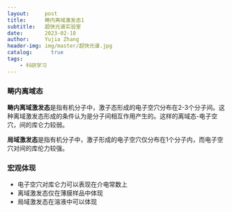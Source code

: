 ```yaml
---
layout:     post
title:      畴内离域激发态1
subtitle:   超快光谱实验室
date:       2023-02-18
author:     Yujia Zhang
header-img: img/master/超快光谱.jpg
catalog: 	  true
tags:
    - 科研学习
---
```


### 畴内离域态

**畴内离域激发态**是指有机分子中，激子态形成的电子空穴分布在2-3个分子间。这种离域激发态形成的条件认为是分子间相互作用产生的。这样的离域态-电子空穴，间的库仑力较弱。

**局域激发态**是指有机分子中，激子形成的电子空穴仅分布在1个分子内，而电子空穴对间的库伦力较强。

### 宏观体现
* 电子空穴对库仑力可以表现在介电常数上
* 离域激发态仅在薄膜样品中体现
* 局域激发态在溶液中可以体现
